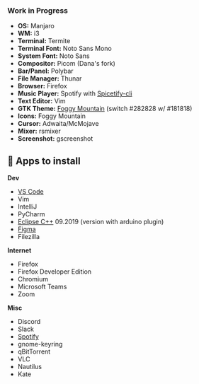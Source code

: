 ### Work in Progress

-  **OS:** Manjaro
-  **WM:** i3
-  **Terminal:** Termite
-  **Terminal Font:** Noto Sans Mono
-  **System Font:** Noto Sans
-  **Compositor:** Picom (Dana's fork)
-  **Bar/Panel:** Polybar
-  **File Manager:** Thunar
-  **Browser:** Firefox
-  **Music Player:** Spotify with [Spicetify-cli](https://github.com/khanhas/spicetify-cli)
-  **Text Editor:** Vim
-  **GTK Theme:** [Foggy Mountain](https://github.com/danielammartins/KDEdotfiles/tree/main/.themes/Foggy%20Mountain) (switch #282828 w/ #181818)
-  **Icons:** Foggy Mountain
-  **Cursor:** Adwaita/McMojave
-  **Mixer:** rsmixer
-  **Screenshot:** gscreenshot 

## :pushpin: Apps to install

**Dev**
-  [VS Code](https://aur.archlinux.org/packages/visual-studio-code-bin/)
-  Vim
-  IntelliJ
-  PyCharm
-  [Eclipse C++](https://www.eclipse.org/downloads/packages/release/kepler/sr2/eclipse-ide-cc-developers) 09.2019 (version with arduino plugin)
-  [Figma](https://aur.archlinux.org/packages/figma-linux/)
-  Filezilla

**Internet**
-  Firefox
-  Firefox Developer Edition
-  Chromium
-  Microsoft Teams
-  Zoom 

**Misc**
-  Discord
-  Slack
-  [Spotify](https://aur.archlinux.org/packages/spotify/)
-  gnome-keyring
-  qBitTorrent
-  VLC
-  Nautilus
-  Kate

